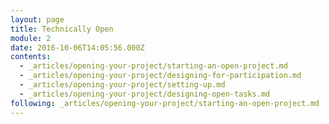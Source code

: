 ```yaml
---
layout: page
title: Technically Open
module: 2
date: 2016-10-06T14:05:56.000Z
contents:
  - _articles/opening-your-project/starting-an-open-project.md
  - _articles/opening-your-project/designing-for-participation.md
  - _articles/opening-your-project/setting-up.md
  - _articles/opening-your-project/designing-open-tasks.md
following: _articles/opening-your-project/starting-an-open-project.md
---
```

